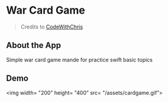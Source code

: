 # War Card Game

> Credits to [CodeWithChris](https://www.youtube.com/@CodeWithChris)
> 

## About the App

Simple war card game mande for practice swift basic topics

## Demo

<img width= "200” height= "400” src= "/assets/cardgame.gif”>